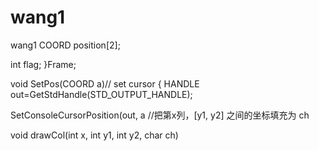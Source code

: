 # wang1
wang1
COORD position[2];

int flag;
}Frame;

void SetPos(COORD a)// set cursor {
HANDLE out=GetStdHandle(STD_OUTPUT_HANDLE);

SetConsoleCursorPosition(out, a
//把第x列，[y1, y2] 之间的坐标填充为 ch

void drawCol(int x, int y1, int y2, char ch)
